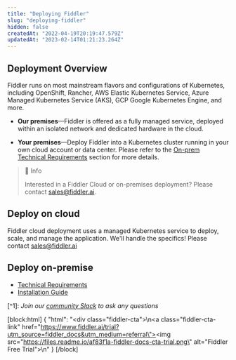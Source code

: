 ```yaml
---
title: "Deploying Fiddler"
slug: "deploying-fiddler"
hidden: false
createdAt: "2022-04-19T20:19:47.579Z"
updatedAt: "2023-02-14T01:21:23.264Z"
---
```

## Deployment Overview

Fiddler runs on most mainstream flavors and configurations of Kubernetes, including OpenShift, Rancher, AWS Elastic Kubernetes Service, Azure Managed Kubernetes Service (AKS), GCP Google Kubernetes Engine, and more.

- **Our premises**—Fiddler is offered as a fully managed service, deployed within an isolated network and dedicated hardware in the cloud.

- **Your premises**—Deploy Fiddler into a Kubernetes cluster running in your own cloud account or data center. Please refer to the [On-prem Technical Requirements](doc:technical-requirements#system-requirements) section for more details.

> 📘 Info
> 
> Interested in a Fiddler Cloud or on-premises deployment?  Please contact [sales@fiddler.ai](mailto:sales@fiddler.ai).

## Deploy on cloud

Fiddler cloud deployment uses a managed Kubernetes service to deploy, scale, and manage the application. We'll handle the specifics! Please contact [sales@fiddler.ai](mailto:sales@fiddler.ai)

## Deploy on-premise

- [Technical Requirements](doc:technical-requirements) 
- [Installation Guide](doc:installation-guide)

[^1]\: _Join our [community Slack](https://www.fiddler.ai/slackinvite) to ask any questions_



[block:html]
{
  "html": "<div class=\"fiddler-cta\">\n<a class=\"fiddler-cta-link\" href=\"https://www.fiddler.ai/trial?utm_source=fiddler_docs&utm_medium=referral\"><img src=\"https://files.readme.io/af83f1a-fiddler-docs-cta-trial.png\" alt=\"Fiddler Free Trial\"></a>\n</div>"
}
[/block]
